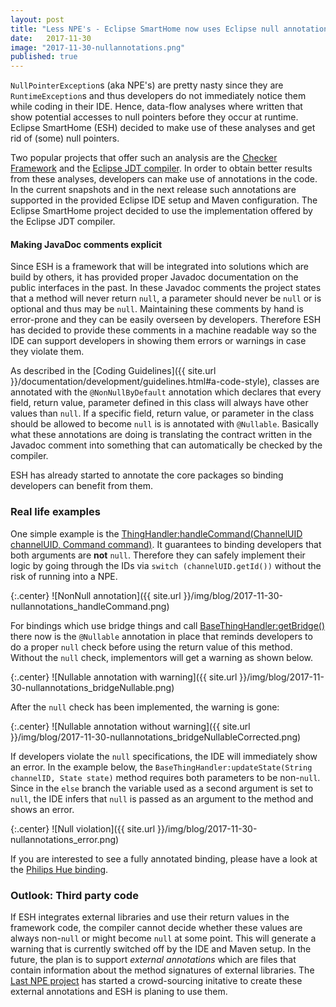 ```yaml
---
layout: post
title: "Less NPE's - Eclipse SmartHome now uses Eclipse null annotations!"
date:   2017-11-30
image: "2017-11-30-nullannotations.png"
published: true
---
```


`NullPointerException`s (aka NPE's) are pretty nasty since they are `RuntimeException`s and thus developers do not immediately notice them while coding in their IDE.
Hence, data-flow analyses where written that show potential accesses to null pointers before they occur at runtime. Eclipse SmartHome (ESH) decided to make use of these analyses and get rid of (some) null pointers.

<!--more-->

Two popular projects that offer such an analysis are the [Checker Framework](https://checkerframework.org) and the [Eclipse JDT compiler](https://wiki.eclipse.org/JDT_Core/Null_Analysis).
In order to obtain better results from these analyses, developers can make use of annotations in the code.
In the current snapshots and in the next release such annotations are supported in the provided Eclipse IDE setup and Maven configuration.
The Eclipse SmartHome project decided to use the implementation offered by the Eclipse JDT compiler.

#### Making JavaDoc comments explicit

Since ESH is a framework that will be integrated into solutions which are build by others, it has provided proper Javadoc documentation on the public interfaces in the past.
In these Javadoc comments the project states that a method will never return `null`, a parameter should never be `null` or is optional and thus may be `null`.
Maintaining these comments by hand is error-prone and they can be easily overseen by developers.
Therefore ESH has decided to provide these comments in a machine readable way so the IDE can support developers in showing them errors or warnings in case they violate them.

As described in the [Coding Guidelines]({{ site.url }}/documentation/development/guidelines.html#a-code-style), classes are annotated with the `@NonNullByDefault` annotation which declares that every field, return value, parameter defined in this class will always have other values than `null`.
If a specific field, return value, or parameter in the class should be allowed to become `null` is is annotated with `@Nullable`.
Basically what these annotations are doing is translating the contract written in the Javadoc comment into something that can automatically be checked by the compiler.

ESH has already started to annotate the core packages so binding developers can benefit from them.

### Real life examples

One simple example is the [ThingHandler:handleCommand(ChannelUID channelUID, Command command)](https://github.com/eclipse/smarthome/blob/master/bundles/core/org.eclipse.smarthome.core.thing/src/main/java/org/eclipse/smarthome/core/thing/binding/ThingHandler.java#L99).
It guarantees to binding developers that both arguments are **not** `null`.
Therefore they can safely implement their logic by going through the IDs via `switch (channelUID.getId())` without the risk of running into a NPE.

{:.center}
![NonNull annotation]({{ site.url }}/img/blog/2017-11-30-nullannotations_handleCommand.png)

For bindings which use bridge things and call [BaseThingHandler:getBridge()](https://github.com/eclipse/smarthome/blob/master/bundles/core/org.eclipse.smarthome.core.thing/src/main/java/org/eclipse/smarthome/core/thing/binding/BaseThingHandler.java#L584) there now is the `@Nullable` annotation in place that reminds developers to do a proper `null` check before using the return value of this method.
Without the `null` check, implementors will get a warning as shown below.

{:.center}
![Nullable annotation with warning]({{ site.url }}/img/blog/2017-11-30-nullannotations_bridgeNullable.png)

After the `null` check has been implemented, the warning is gone:

{:.center}
![Nullable annotation without warning]({{ site.url }}/img/blog/2017-11-30-nullannotations_bridgeNullableCorrected.png)

If developers violate the `null` specifications, the IDE will immediately show an error.
In the example below, the `BaseThingHandler:updateState(String channelID, State state)` method requires both parameters to be non-`null`.
Since in the `else` branch the variable used as a second argument is set to `null`, the IDE infers that `null` is passed as an argument to the method and shows an error.

{:.center}
![Null violation]({{ site.url }}/img/blog/2017-11-30-nullannotations_error.png)

If you are interested to see a fully annotated binding, please have a look at the [Philips Hue binding](https://github.com/eclipse/smarthome/tree/master/extensions/binding/org.eclipse.smarthome.binding.hue).


### Outlook: Third party code

If ESH integrates external libraries and use their return values in the framework code, the compiler cannot decide whether these values are always non-`null` or might become `null` at some point.
This will generate a warning that is currently switched off by the IDE and Maven setup.
In the future, the plan is to support *external annotations* which are files that contain information about the method signatures of external libraries.
The [Last NPE project](http://last-npe.org) has started a crowd-sourcing initative to create these external annotations and ESH is planing to use them.

